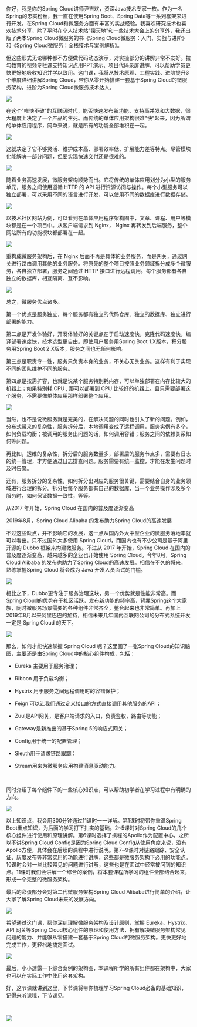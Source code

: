 你好，我是你的Spring Cloud讲师尹吉欢，资深Java技术专家一枚。作为一名Spring的忠实粉丝，我一直在使用Spring Boot、Spring Data等一系列框架来进行开发。在Spring Cloud和微服务方面有丰富的实战经验。我喜欢研究技术也喜欢技术分享，除了平时在个人技术站"猿天地"和一些技术大会上的分享外，我还出版了两本Spring Cloud微服务的书《Spring Cloud微服务：入门、实战与进阶》和《Spring Cloud微服务：全栈技术与案例解析》。

但这些形式无论哪种都不方便做代码动态演示，对实操部分的讲解非常不友好。拉勾教育的视频专栏课支持知识点用PPT演示、项目代码录屏讲解，可以帮助学员更快更好地吸收知识并学以致用。这门课，我将从技术原理、工程实践、进阶提升3个维度详细讲解Spring Cloud，带你从零开始搭建一套基于Spring Cloud的微服务架构，进阶为Spring Cloud微服务技术达人。

![](http://s0.lgstatic.com/i/image2/M01/8A/68/CgoB5l13p7qAeDgUAAIcBnqKoZM519.png)

在这个"唯快不破"的互联网时代，能否快速发布新功能、支持高并发和大数据，很大程度上决定了一个产品的生死。而传统的单体应用架构很难"快"起来，因为所谓的单体应用程序，简单来说，就是所有的功能全部堆积在一起。

![](http://s0.lgstatic.com/i/image2/M01/8A/87/CgotOV13p7uAYP0uAAF17jR2Q88758.png)

这就决定了它不够灵活、维护成本高、部署效率低、扩展能力差等特点。尽管模块化能解决一部分问题，但要实现快速交付还是很难的。

![](http://s0.lgstatic.com/i/image2/M01/8A/68/CgoB5l13p7yAWF_TAAEUhL-bzw4676.png)

随着业务高速发展，微服务架构顺势而出。它将传统的单体应用划分为小型的服务单元，服务之间使用遵循 HTTP 的 API 进行资源访问与操作。每个小型服务可以独立部署，可以采用不同的语言进行开发，可以使用不同的数据库进行数据存储。

![](http://s0.lgstatic.com/i/image2/M01/8A/87/CgotOV13p72AE0ucAAI4KxPxI6A335.png)

以技术社区网站为例，可以看到在单体应用程序架构图中，文章、课程、用户等模块都是在一个项目中。从客户端请求到 Nginx， Nginx 再转发到后端服务，整个网站所有的功能模块都部署在一起。

![](http://s0.lgstatic.com/i/image2/M01/8A/68/CgoB5l13p72AOfcpAAM9EXO56nQ340.png)

重构成微服务架构后，在 Nginx 后面不再是具体的业务服务，而是网关，通过网关进行路由调用其他的业务服务。将原先的整个项目按照业务领域拆分成多个微服务，各自独立部署，服务之间通过 HTTP 接口进行远程调用。每个服务都有各自独立的数据库，相互隔离、互不影响。

![](http://s0.lgstatic.com/i/image2/M01/8A/87/CgotOV13p76AMovPAAD2g9yJSYc465.png)

总之，微服务优点诸多。

第一个优点是服务独立，每个服务都有独立的代码仓库、独立的数据库、独立进行部署的能力。

第二点是开发体验好，开发体验好的关键点在于启动速度快，克隆代码速度快，编译部署速度快，技术选型更自由。即使用户服务用Spring Boot 1.X版本，积分服务用Spring Boot 2.X版本，服务之间也无任何影响。

第三点是职责专一性，服务只负责本身的业务，不关心无关业务。这样有利于实现不同的团队维护不同的服务。

第四点是按需扩容，也就是说某个服务特别耗内存，可以单独部署在内存比较大的机器上；如果特别耗 CPU , 那可以部署到 CPU 比较好的机器上。且只需要部署这个服务，不需要像单体应用那样部署整个应用。

![](http://s0.lgstatic.com/i/image2/M01/8A/68/CgoB5l13p7-Ad5L5AAD9ZFJlRow140.png)

当然，也不是说微服务就是完美的，在解决问题的同时也引入了新的问题。例如，分布式带来的复杂性，服务拆分后，本地调用变成了远程调用，服务实例有多个，如何负载均衡；被调用的服务出问题的话，如何调用容错；服务之间的依赖关系如何等问题。

再比如，运维的复杂性，拆分后的服务数量多，部署后的服务节点多，需要有日志的统一管理，才方便通过日志排查问题。服务需要有统一监控，才能在发生问题时及时告警。

还有，服务拆分的复杂性，如何拆分出对应的服务很关键，需要结合自身的业务领域进行合理的拆分。拆分后每个服务都有自己的数据库，当一个业务操作涉及多个服务时，如何保证数据一致性，等等。

从2017 年开始，Spring Cloud 在国内的普及度逐渐变高

2019年8月，Spring Cloud Alibaba 的发布助力Spring Cloud的高速发展

不过这些缺点，并不影响它的发展，这一点从国内外大中型企业的微服务落地率就可以看出。只不过国外大多使用 Spring Cloud，而国内也有不少公司是基于阿里开源的 Dubbo 框架来构建微服务。不过从 2017 年开始，Spring Cloud 在国内的普及度逐渐变高，越来越多的企业也开始使用 Spring Cloud。今年8月，Spring Cloud Alibaba 的发布也助力了Spring Cloud的高速发展。相信在不久的将来，熟练掌握Spring Cloud 将会成为 Java 开发人员面试的门槛。

![](http://s0.lgstatic.com/i/image2/M01/8A/87/CgotOV13p7-ASXtPAACXuXr25Wg286.png)

相比之下，Dubbo更专注于服务治理这块，另一个优势就是性能非常高。而Spring Cloud的优势在于社区活跃，发布新功能的频率高，背靠Spring这个大家族，同时微服务场景需要的各种组件非常齐全，整合起来也非常简单。再加上2019年8月以来阿里巴巴的加持，相信未来几年国内互联网公司的分布式系统开发一定是 Spring Cloud 的天下。

![](http://s0.lgstatic.com/i/image2/M01/8A/68/CgoB5l13p7-ALBWWAADwbaxz8-4255.png)

那么，如何才能快速掌握 Spring Cloud 呢？这里画了一张Spring Cloud的知识脑图，主要还是由Spring Cloud中的核心组件构成，包括：

* Eureka 主要用于服务治理；

* Ribbon 用于负载均衡；

* Hystrix 用于服务之间远程调用时的容错保护；

* Feign 可以让我们通过定义接口的方式直接调用其他服务的API；

* Zuul是API网关，是客户端请求的入口，负责鉴权，路由等功能；

* Gateway是新推出的基于Spring 5的响应式网关；

* Config用于统一的配置管理；

* Sleuth用于请求链路跟踪；

* Stream用来为微服务应用构建消息驱动能力。

<br />

同时介绍了每个组件下的一些核心知识点，可以帮助初学者在学习过程中有明确的方向。

![](http://s0.lgstatic.com/i/image2/M01/8A/87/CgotOV13p8CAWgRwAADWKxKipOc493.png)

以上知识点，我会用300分钟通过11课时一一详解。第1课时将带你重温Spring Boot重点知识，为后面的学习打下扎实的基础。2\~5课时对Spring Cloud的几个核心组件进行使用和原理讲解。第6课时选择了携程的Apollo作为配置中心，之所以不讲Spring Cloud Config是因为Spring Cloud Config从使用角度来说，没有Apollo方便，具体会在后续的课程中进行说明。第7\~9课时对链路跟踪、安全认证、灰度发布等非常实用的功能进行讲解，这些都是微服务架构下必用的功能点。10课时会对一些比较常见的问题进行讲解，这些也是在面试中经常被问到的知识点。11课时我们会讲解一个综合的案例，将本套课程所学习的组件全部结合起来，形成一个完整的微服务架构。

最后的彩蛋部分会对第二代微服务架构Spring Cloud Alibaba进行简单的介绍，让大家了解Spring Cloud未来的发展方向。

![](http://s0.lgstatic.com/i/image2/M01/8A/68/CgoB5l13p8GAVL-DAAPVftyn56U870.png)

希望通过这门课，帮你深刻理解微服务架构及设计原则，掌握 Eureka、Hystrix、API 网关等Spring Cloud核心组件的原理和使用方法，拥有解决微服务架构常见问题的能力、并能够从零搭建一套基于Spring Cloud的微服务架构。更快更好地完成工作，更轻松地搞定面试。

![](http://s0.lgstatic.com/i/image2/M01/8A/87/CgotOV13p8KAZStoAAHK12i8krg593.png)

最后，小小透露一下综合案例的架构图，本课程所学的所有组件都在架构中，大家也可以在实际工作中使用这套架构。

好，这节课就讲到这里，下节课将带你梳理学习Spring Cloud必备的基础知识，记得来听课哦，下节课见。

<br />

![](http://s0.lgstatic.com/i/image2/M01/8B/37/CgoB5l149x6AS9oZAAeLU-Q6uJo953.jpg)
